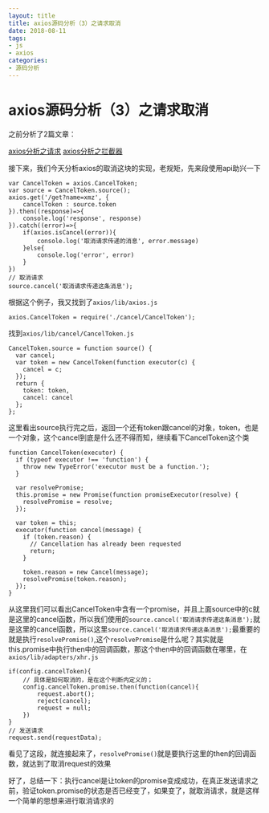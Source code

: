 ```yaml
---
layout: title
title: axios源码分析（3）之请求取消
date: 2018-08-11
tags:
- js
- axios
categories:
- 源码分析
---
```


# axios源码分析（3）之请求取消

之前分析了2篇文章：

[axios分析之请求](../axios源码分析（1）之请求)
[axios分析之拦截器](../axios源码分析（2）之拦截器)

接下来，我们今天分析axios的取消这块的实现，老规矩，先来段使用api助兴一下
```
var CancelToken = axios.CancelToken;
var source = CancelToken.source();
axios.get('/get?name=xmz', {
    cancelToken : source.token
}).then((response)=>{
    console.log('response', response)
}).catch((error)=>{
    if(axios.isCancel(error)){
        console.log('取消请求传递的消息', error.message)
    }else{
        console.log('error', error)
    }
})
// 取消请求
source.cancel('取消请求传递这条消息');
```
根据这个例子，我又找到了`axios/lib/axios.js`
```
axios.CancelToken = require('./cancel/CancelToken');
```
找到`axios/lib/cancel/CancelToken.js`
```
CancelToken.source = function source() {
  var cancel;
  var token = new CancelToken(function executor(c) {
    cancel = c;
  });
  return {
    token: token,
    cancel: cancel
  };
};
```
这里看出source执行完之后，返回一个还有token跟cancel的对象，token，也是一个对象，这个cancel到底是什么还不得而知，继续看下CancelToken这个类
```
function CancelToken(executor) {
  if (typeof executor !== 'function') {
    throw new TypeError('executor must be a function.');
  }

  var resolvePromise;
  this.promise = new Promise(function promiseExecutor(resolve) {
    resolvePromise = resolve;
  });

  var token = this;
  executor(function cancel(message) {
    if (token.reason) {
      // Cancellation has already been requested
      return;
    }

    token.reason = new Cancel(message);
    resolvePromise(token.reason);
  });
}
```
从这里我们可以看出CancelToken中含有一个promise，并且上面source中的c就是这里的cancel函数，所以我们使用的`source.cancel('取消请求传递这条消息');`就是这里的cancel函数，所以这里`source.cancel('取消请求传递这条消息');`最重要的就是执行`resolvePromise()`,这个`resolvePromise`是什么呢？其实就是this.promise中执行then中的回调函数，那这个then中的回调函数在哪里，在`axios/lib/adapters/xhr.js`
```
if(config.cancelToken){
    // 具体是如何取消的，是在这个判断内定义的；
    config.cancelToken.promise.then(function(cancel){
        request.abort();
        reject(cancel);
        request = null;
    })
}
// 发送请求
request.send(requestData);

```
看见了这段，就连接起来了，`resolvePromise()`就是要执行这里的then的回调函数，就达到了取消request的效果

好了，总结一下：执行cancel是让token的promise变成成功，在真正发送请求之前，验证token.promise的状态是否已经变了，如果变了，就取消请求，就是这样一个简单的思想来进行取消请求的